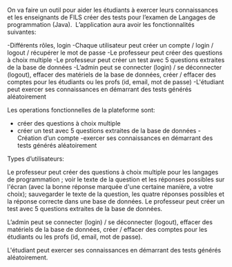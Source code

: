    On va faire un outil pour aider les étudiants à exercer leurs connaissances et les enseignants de FILS créer des tests pour l’examen de Langages de programmation (Java).  L’application aura avoir les fonctionnalités suivantes:

-Différents rôles, login 
-Chaque utilisateur peut créer un compte / login / logout / récupérer le mot de passe
-Le professeur peut créer des questions à choix multiple
-Le professeur peut créer un test avec 5 questions extraites de la base de données
-L’admin peut se connecter (login) / se déconnecter (logout), effacer des matériels de la base de données, créer / effacer des comptes pour les étudiants ou les profs (id, email, mot de passe)
-L'étudiant peut exercer ses connaissances en démarrant des tests générés aléatoirement


   Les operations fonctionnelles de la plateforme sont: 

- créer des questions à choix multiple
- créer un test avec 5 questions extraites de la base de données
-Création d’un compte
-exercer ses connaissances en démarrant des tests générés aléatoirement


Types d’utilisateurs:

   Le professeur peut créer des questions à choix multiple pour les langages de programmation ; voir le texte de la question et les réponses possibles sur l'écran (avec la bonne réponse marquée d'une certaine manière, a votre choix); sauvegarder le texte de la question, les quatre réponses possibles et la réponse correcte dans une base de données. Le professeur peut créer un test avec 5 questions extraites de la base de données.

   L’admin peut se connecter (login) / se déconnecter (logout), effacer des matériels de la base de données, créer / effacer des comptes pour les étudiants ou les profs (id, email, mot de passe).

   L'étudiant peut exercer ses connaissances en démarrant des tests générés aléatoirement. 
